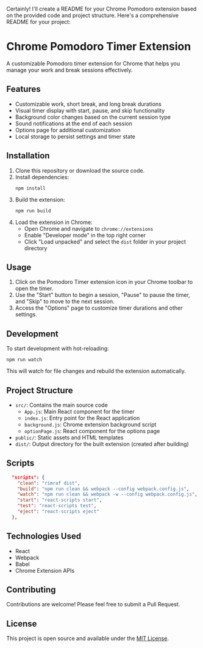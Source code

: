 Certainly! I'll create a README for your Chrome Pomodoro extension based on the provided code and project structure. Here's a comprehensive README for your project:

# Chrome Pomodoro Timer Extension

A customizable Pomodoro timer extension for Chrome that helps you manage your work and break sessions effectively.

## Features

- Customizable work, short break, and long break durations
- Visual timer display with start, pause, and skip functionality
- Background color changes based on the current session type
- Sound notifications at the end of each session
- Options page for additional customization
- Local storage to persist settings and timer state

## Installation

1. Clone this repository or download the source code.
2. Install dependencies:
   ```
   npm install
   ```
3. Build the extension:
   ```
   npm run build
   ```
4. Load the extension in Chrome:
   - Open Chrome and navigate to `chrome://extensions`
   - Enable "Developer mode" in the top right corner
   - Click "Load unpacked" and select the `dist` folder in your project directory

## Usage

1. Click on the Pomodoro Timer extension icon in your Chrome toolbar to open the timer.
2. Use the "Start" button to begin a session, "Pause" to pause the timer, and "Skip" to move to the next session.
3. Access the "Options" page to customize timer durations and other settings.

## Development

To start development with hot-reloading:

```
npm run watch
```

This will watch for file changes and rebuild the extension automatically.

## Project Structure

- `src/`: Contains the main source code
  - `App.js`: Main React component for the timer
  - `index.js`: Entry point for the React application
  - `background.js`: Chrome extension background script
  - `optionPage.js`: React component for the options page
- `public/`: Static assets and HTML templates
- `dist/`: Output directory for the built extension (created after building)

## Scripts


```16:23:package.json
  "scripts": {
    "clean": "rimraf dist",
    "build": "npm run clean && webpack --config webpack.config.js",
    "watch": "npm run clean && webpack -w --config webpack.config.js",
    "start": "react-scripts start",
    "test": "react-scripts test",
    "eject": "react-scripts eject"
  },
```


## Technologies Used

- React
- Webpack
- Babel
- Chrome Extension APIs

## Contributing

Contributions are welcome! Please feel free to submit a Pull Request.

## License

This project is open source and available under the [MIT License](LICENSE).